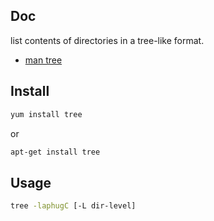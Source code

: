 ## Doc

list contents of directories in a tree-like format.

- [man tree](https://linux.die.net/man/1/tree)

## Install

```bash
yum install tree
```

or

```bash
apt-get install tree
```

## Usage

```bash
tree -laphugC [-L dir-level]
```
